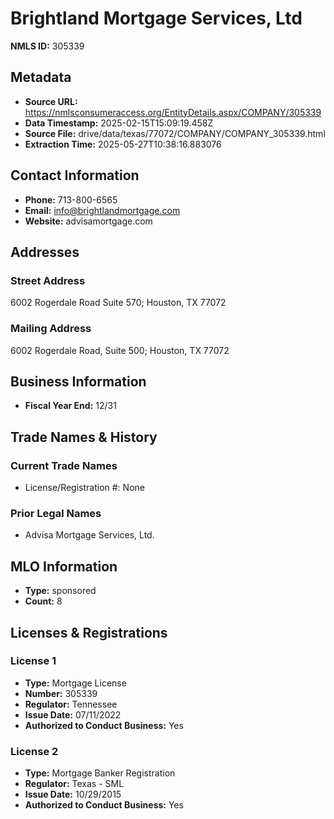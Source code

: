 # Brightland Mortgage Services, Ltd

**NMLS ID:** 305339

## Metadata
- **Source URL:** https://nmlsconsumeraccess.org/EntityDetails.aspx/COMPANY/305339
- **Data Timestamp:** 2025-02-15T15:09:19.458Z
- **Source File:** drive/data/texas/77072/COMPANY/COMPANY_305339.html
- **Extraction Time:** 2025-05-27T10:38:16.883076

## Contact Information
- **Phone:** 713-800-6565
- **Email:** info@brightlandmortgage.com
- **Website:** advisamortgage.com

## Addresses
### Street Address
6002 Rogerdale Road Suite 570; Houston, TX 77072

### Mailing Address
6002 Rogerdale Road, Suite 500; Houston, TX 77072

## Business Information
- **Fiscal Year End:** 12/31

## Trade Names & History
### Current Trade Names
- License/Registration #: None

### Prior Legal Names
- Advisa Mortgage Services, Ltd.

## MLO Information
- **Type:** sponsored
- **Count:** 8

## Licenses & Registrations

### License 1
- **Type:** Mortgage License
- **Number:** 305339
- **Regulator:** Tennessee
- **Issue Date:** 07/11/2022
- **Authorized to Conduct Business:** Yes

### License 2
- **Type:** Mortgage Banker Registration
- **Regulator:** Texas - SML
- **Issue Date:** 10/29/2015
- **Authorized to Conduct Business:** Yes
